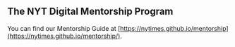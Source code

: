 ## The NYT Digital Mentorship Program

You can find our Mentorship Guide at [https://nytimes.github.io/mentorship](https://nytimes.github.io/mentorship/).
